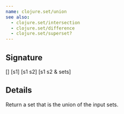```yaml
---
name: clojure.set/union
see also:
  - clojure.set/intersection
  - clojure.set/difference
  - clojure.set/superset?
---
```


## Signature
[]
[s1]
[s1 s2]
[s1 s2 & sets]


## Details

Return a set that is the union of the input sets.
